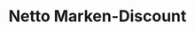 ---
title: "Netto Marken-Discount"
url: /bochum/netto-marken-discount-guennigfelder-strasse/
shop: Supermarkt
---